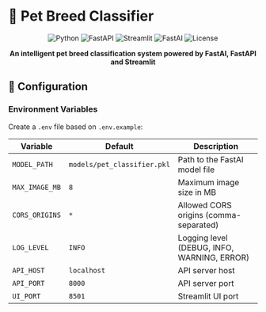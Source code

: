 # 🐾 Pet Breed Classifier

<div align="center">

![Python](https://img.shields.io/badge/python-3.10+-blue.svg)
![FastAPI](https://img.shields.io/badge/FastAPI-0.115.0-green.svg)
![Streamlit](https://img.shields.io/badge/Streamlit-1.37.1-red.svg)
![FastAI](https://img.shields.io/badge/FastAI-2.7.15-orange.svg)
![License](https://img.shields.io/badge/license-MIT-blue.svg)

**An intelligent pet breed classification system powered by FastAI, FastAPI and Streamlit**

</div>


## 🔧 Configuration

### **Environment Variables**
Create a `.env` file based on `.env.example`:

| Variable | Default | Description |
|----------|---------|-------------|
| `MODEL_PATH` | `models/pet_classifier.pkl` | Path to the FastAI model file |
| `MAX_IMAGE_MB` | `8` | Maximum image size in MB |
| `CORS_ORIGINS` | `*` | Allowed CORS origins (comma-separated) |
| `LOG_LEVEL` | `INFO` | Logging level (DEBUG, INFO, WARNING, ERROR) |
| `API_HOST` | `localhost` | API server host |
| `API_PORT` | `8000` | API server port |
| `UI_PORT` | `8501` | Streamlit UI port |
